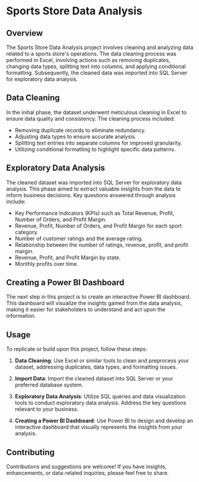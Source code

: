 # Sports Store Data Analysis

## Overview

The Sports Store Data Analysis project involves cleaning and analyzing data related to a sports store's operations. The data cleaning process was performed in Excel, involving actions such as removing duplicates, changing data types, splitting text into columns, and applying conditional formatting. Subsequently, the cleaned data was imported into SQL Server for exploratory data analysis.

## Data Cleaning

In the initial phase, the dataset underwent meticulous cleaning in Excel to ensure data quality and consistency. The cleaning process included:

- Removing duplicate records to eliminate redundancy.
- Adjusting data types to ensure accurate analysis.
- Splitting text entries into separate columns for improved granularity.
- Utilizing conditional formatting to highlight specific data patterns.

## Exploratory Data Analysis

The cleaned dataset was imported into SQL Server for exploratory data analysis. This phase aimed to extract valuable insights from the data to inform business decisions. Key questions answered through analysis include:

- Key Performance Indicators (KPIs) such as Total Revenue, Profit, Number of Orders, and Profit Margin.
- Revenue, Profit, Number of Orders, and Profit Margin for each sport category.
- Number of customer ratings and the average rating.
- Relationship between the number of ratings, revenue, profit, and profit margin.
- Revenue, Profit, and Profit Margin by state.
- Monthly profits over time.

## Creating a Power BI Dashboard

The next step in this project is to create an interactive Power BI dashboard. This dashboard will visualize the insights gained from the data analysis, making it easier for stakeholders to understand and act upon the information.

## Usage

To replicate or build upon this project, follow these steps:

1. **Data Cleaning**: Use Excel or similar tools to clean and preprocess your dataset, addressing duplicates, data types, and formatting issues.

2. **Import Data**: Import the cleaned dataset into SQL Server or your preferred database system.

3. **Exploratory Data Analysis**: Utilize SQL queries and data visualization tools to conduct exploratory data analysis. Address the key questions relevant to your business.

4. **Creating a Power BI Dashboard**: Use Power BI to design and develop an interactive dashboard that visually represents the insights from your analysis.

## Contributing

Contributions and suggestions are welcome! If you have insights, enhancements, or data-related inquiries, please feel free to share.


